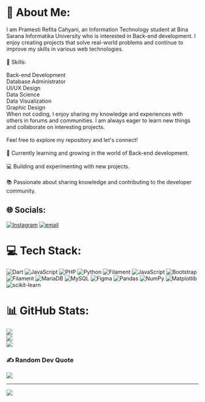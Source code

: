 # 💫 About Me:
I am Pramesti Refita Cahyani, an Information Technology student at Bina Sarana Informatika University who is interested in Back-end development. I enjoy creating projects that solve real-world problems and continue to improve my skills in various web technologies.<br><br>🔧 Skills:<br><br>Back-end Development<br>Database Administrator<br>UI/UX Design<br>Data Science<br>Data Visualization<br>Graphic Design<br>When not coding, I enjoy sharing my knowledge and experiences with others in forums and communities. I am always eager to learn new things and collaborate on interesting projects.<br><br>Feel free to explore my repository and let's connect!<br><br>🌱 Currently learning and growing in the world of Back-end development.<br><br>💻 Building and experimenting with new projects.<br><br>📚 Passionate about sharing knowledge and contributing to the developer community.


## 🌐 Socials:
[![Instagram](https://img.shields.io/badge/Instagram-%23E4405F.svg?logo=Instagram&logoColor=white)](https://instagram.com/pramestirfchy) [![email](https://img.shields.io/badge/Email-D14836?logo=gmail&logoColor=white)](mailto:pramestirefitacahyani@gmail.com) 

# 💻 Tech Stack:
![Dart](https://img.shields.io/badge/dart-%230175C2.svg?style=for-the-badge&logo=dart&logoColor=white) ![JavaScript](https://img.shields.io/badge/javascript-%23323330.svg?style=for-the-badge&logo=javascript&logoColor=%23F7DF1E) ![PHP](https://img.shields.io/badge/php-%23777BB4.svg?style=for-the-badge&logo=php&logoColor=white) ![Python](https://img.shields.io/badge/python-3670A0?style=for-the-badge&logo=python&logoColor=ffdd54) ![Filament](https://img.shields.io/badge/Filament-FFAA00?style=for-the-badge&logoColor=%23000000) ![JavaScript](https://img.shields.io/badge/javascript-%23323330.svg?style=for-the-badge&logo=javascript&logoColor=%23F7DF1E) ![Bootstrap](https://img.shields.io/badge/bootstrap-%238511FA.svg?style=for-the-badge&logo=bootstrap&logoColor=white) ![Filament](https://img.shields.io/badge/Filament-FFAA00?style=for-the-badge&logoColor=%23000000) ![MariaDB](https://img.shields.io/badge/MariaDB-003545?style=for-the-badge&logo=mariadb&logoColor=white) ![MySQL](https://img.shields.io/badge/mysql-4479A1.svg?style=for-the-badge&logo=mysql&logoColor=white) ![Figma](https://img.shields.io/badge/figma-%23F24E1E.svg?style=for-the-badge&logo=figma&logoColor=white) ![Pandas](https://img.shields.io/badge/pandas-%23150458.svg?style=for-the-badge&logo=pandas&logoColor=white) ![NumPy](https://img.shields.io/badge/numpy-%23013243.svg?style=for-the-badge&logo=numpy&logoColor=white) ![Matplotlib](https://img.shields.io/badge/Matplotlib-%23ffffff.svg?style=for-the-badge&logo=Matplotlib&logoColor=black) ![scikit-learn](https://img.shields.io/badge/scikit--learn-%23F7931E.svg?style=for-the-badge&logo=scikit-learn&logoColor=white)
# 📊 GitHub Stats:
![](https://github-readme-stats.vercel.app/api?username=pramestirfchy&theme=dark&hide_border=false&include_all_commits=false&count_private=false)<br/>
![](https://nirzak-streak-stats.vercel.app/?user=pramestirfchy&theme=dark&hide_border=false)<br/>
![](https://github-readme-stats.vercel.app/api/top-langs/?username=pramestirfchy&theme=dark&hide_border=false&include_all_commits=false&count_private=false&layout=compact)

### ✍️ Random Dev Quote
![](https://quotes-github-readme.vercel.app/api?type=horizontal&theme=dark)

---
[![](https://visitcount.itsvg.in/api?id=pramestirfchy&icon=7&color=1)](https://visitcount.itsvg.in)

<!-- Proudly created with GPRM ( https://gprm.itsvg.in ) -->
